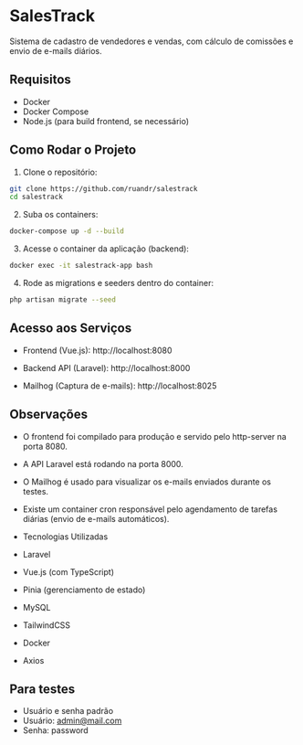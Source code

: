 # SalesTrack

Sistema de cadastro de vendedores e vendas, com cálculo de comissões e envio de e-mails diários.

## Requisitos
- Docker
- Docker Compose
- Node.js (para build frontend, se necessário)

## Como Rodar o Projeto

1. Clone o repositório:
```bash
git clone https://github.com/ruandr/salestrack
cd salestrack
```

2. Suba os containers:

```bash
docker-compose up -d --build
```
3. Acesse o container da aplicação (backend):

```bash
docker exec -it salestrack-app bash
```
4. Rode as migrations e seeders dentro do container:

```bash
php artisan migrate --seed
```
## Acesso aos Serviços
- Frontend (Vue.js): http://localhost:8080


- Backend API (Laravel): http://localhost:8000

- Mailhog (Captura de e-mails): http://localhost:8025

## Observações
- O frontend foi compilado para produção e servido pelo http-server na porta 8080.

- A API Laravel está rodando na porta 8000.

- O Mailhog é usado para visualizar os e-mails enviados durante os testes.

- Existe um container cron responsável pelo agendamento de tarefas diárias (envio de e-mails automáticos).

- Tecnologias Utilizadas
 - Laravel
 - Vue.js (com TypeScript)
 - Pinia (gerenciamento de estado)
 - MySQL
 - TailwindCSS
 - Docker
 - Axios

## Para testes
- Usuário e senha padrão
 - Usuário: admin@mail.com
 - Senha: password
